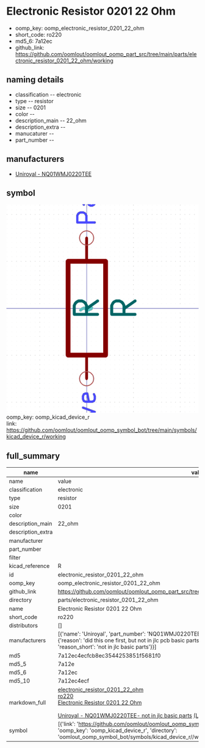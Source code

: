 # Electronic Resistor 0201 22 Ohm

  
* oomp_key: oomp_electronic_resistor_0201_22_ohm 
* short_code: ro220
* md5_6: 7a12ec  
* github_link: https://github.com/oomlout/oomlout_oomp_part_src/tree/main/parts/electronic_resistor_0201_22_ohm/working  
## naming details
* classification -- electronic
* type -- resistor
* size -- 0201
* color -- 
* description_main -- 22_ohm
* description_extra -- 
* manucaturer -- 
* part_number -- 


## manufacturers
* [Uniroyal - NQ01WMJ0220TEE]()  

## symbol

![](symbol/0/working/working_600.png)  
oomp_key: oomp_kicad_device_r  
link: https://github.com/oomlout/oomlout_oomp_symbol_bot/tree/main/symbols/kicad_device_r/working  


## full_summary
| name | value | 
| --- | --- | 
| name | value | 
| classification | electronic | 
| type | resistor | 
| size | 0201 | 
| color |  | 
| description_main | 22_ohm | 
| description_extra |  | 
| manufacturer |  | 
| part_number |  | 
| filter |  | 
| kicad_reference | R | 
| id | electronic_resistor_0201_22_ohm | 
| oomp_key | oomp_electronic_resistor_0201_22_ohm | 
| github_link | https://github.com/oomlout/oomlout_oomp_part_src/tree/main/parts/electronic_resistor_0201_22_ohm/working | 
| directory | parts/electronic_resistor_0201_22_ohm | 
| name | Electronic Resistor 0201 22 Ohm | 
| short_code | ro220 | 
| distributors | [] | 
| manufacturers | [{'name': 'Uniroyal', 'part_number': 'NQ01WMJ0220TEE', 'link': '', 'id': 'manufacturer_uniroyal', 'note': {'reason': 'did this one first, but not in jlc pcb basic parts and 1 percent are and they are the same price', 'reason_short': 'not in jlc basic parts'}}] | 
| md5 | 7a12ec4ecfcb8ec3544253851f5681f0 | 
| md5_5 | 7a12e | 
| md5_6 | 7a12ec | 
| md5_10 | 7a12ec4ecf | 
| markdown_full | [electronic_resistor_0201_22_ohm](https://github.com/oomlout/oomlout_oomp_part_src/tree/main/parts/electronic_resistor_0201_22_ohm/working)<br>[ro220](https://github.com/oomlout/oomlout_oomp_part_src/tree/main/parts/electronic_resistor_0201_22_ohm/working)<br>[Electronic Resistor 0201 22 Ohm](https://github.com/oomlout/oomlout_oomp_part_src/tree/main/parts/electronic_resistor_0201_22_ohm/working)<br><br>[Uniroyal - NQ01WMJ0220TEE- not in jlc basic parts]() [(L)  ](https://www.lcsc.com/search?q=NQ01WMJ0220TEE)[(D)  ](https://www.digikey.com/en/products?keywords=NQ01WMJ0220TEE)[(M)  ](https://www.mouser.com/Search/Refine?Keyword=NQ01WMJ0220TEE)[(N)  ](https://www.newark.com/search?st=NQ01WMJ0220TEE)[(SZ)  ](https://so.szlcsc.com/global.html?k=NQ01WMJ0220TEE)<br> | 
| symbol | [{'link': 'https://github.com/oomlout/oomlout_oomp_symbol_bot/tree/main/symbols/kicad_device_r', 'oomp_key': 'oomp_kicad_device_r', 'directory': 'oomlout_oomp_symbol_bot/symbols/kicad_device_r//working/working.kicad_sym'}] | 
